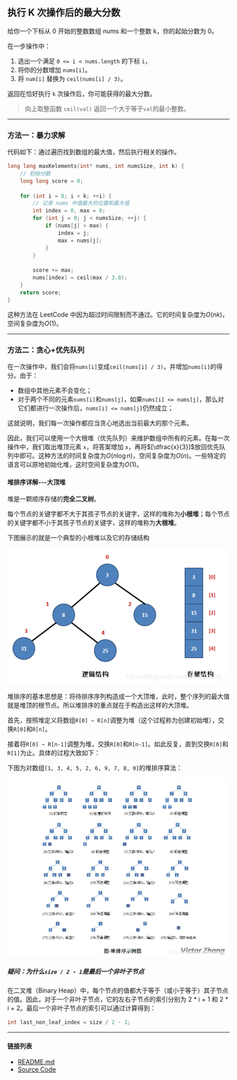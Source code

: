 ## 执行 K 次操作后的最大分数

给你一个下标从 0 开始的整数数组 nums 和一个整数 k，你的起始分数为 0。

在一步操作中：

1. 选出一个满足 `0 <= i < nums.length` 的下标 `i`，
2. 将你的分数增加 `nums[i]`。
3. 将 `num[i]` 替换为 `ceil(nums[i] / 3)`。

返回在恰好执行 `k` 次操作后，你可能获得的最大分数。

> 向上取整函数 `ceil(val)` 返回一个大于等于`val`的最小整数。

---

### 方法一：暴力求解

代码如下：通过遍历找到数组的最大值，然后执行相关的操作。

```c
long long maxKelements(int* nums, int numsSize, int k) {
    // 初始分数
    long long score = 0;

    for (int i = 0; i < k; ++i) {
        // 记录 nums 中值最大的位置和最大值
        int index = 0, max = 0;
        for (int j = 0; j < numsSize; ++j) {
            if (nums[j] > max) {
                index = j;
                max = nums[j];
            }
        }

        score += max;
        nums[index] = ceil(max / 3.0);
    }
    return score;
}
```

这种方法在 LeetCode 中因为超过时间限制而不通过。它的时间复杂度为$O(nk)$，空间复杂度为$O(1)$。

---

### 方法二：贪心+优先队列

在一次操作中，我们会将`nums[i]`变成`ceil(nums[i] / 3)`，并增加`nums[i]`的得分。由于：
- 数组中其他元素不会变化；
- 对于两个不同的元素`nums[i]`和`nums[j]`，如果`nums[i] <= nums[j]`，那么对它们都进行一次操作后，`nums[i] <= nums[j]`仍然成立；

这就说明，我们每一次操作都应当贪心地选出当前最大的那个元素。

因此，我们可以使用一个大根堆（优先队列）来维护数组中所有的元素。在每一次操作中，我们取出堆顶元素 `x`，将答案增加 `x`，再将$[\dfrac{x}{3}]$放回优先队列中即可。这种方法的时间复杂度为$O(n\log n)$，空间复杂度为$O(n)$。一些特定的语言可以原地初始化堆，这时空间复杂度为$O(1)$。

#### 堆排序详解---大顶堆

堆是一颗顺序存储的**完全二叉树**。

每个节点的关键字都不大于其孩子节点的关键字，这样的堆称为**小根堆**；每个节点的关键字都不小于其孩子节点的关键字，这样的堆称为**大根堆**。

下图展示的就是一个典型的小根堆以及它的存储结构

![Alt text](./assets/20190225191400321.png)

堆排序的基本思想是：将待排序序列构造成一个大顶堆，此时，整个序列的最大值就是堆顶的根节点。所以堆排序的重点就在于构造出这样的大顶堆。

首先，按照堆定义将数组`R[0] ~ R[n]`调整为堆（这个过程称为创建初始堆），交换`R[0]`和`R[n]`。

接着将`R[0] ~ R[n-1]`调整为堆，交换`R[0]`和`R[n-1]`。如此反复，直到交换`R[0]`和`R[1]`为止。具体的过程大致如下：

下图为对数组`[1, 3, 4, 5, 2, 6, 9, 7, 8, 0]`的堆排序算法：

![Alt text](./assets/20190225192452238.png)


##### 疑问：为什么`size / 2 - 1`是最后一个非叶子节点

在二叉堆（Binary Heap）中，每个节点的值都大于等于（或小于等于）其子节点的值。因此，对于一个非叶子节点，它的左右子节点的索引分别为 2 * i + 1 和 2 * i + 2。最后一个非叶子节点的索引可以通过计算得到：

```c
int last_non_leaf_index = size / 2 - 1;
```

---
#### 链接列表

- [README.md](../../README.md)
- [Source Code](./daily.c)